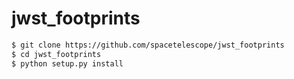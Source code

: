 # jwst_footprints

```bash
$ git clone https://github.com/spacetelescope/jwst_footprints
$ cd jwst_footprints
$ python setup.py install
```
